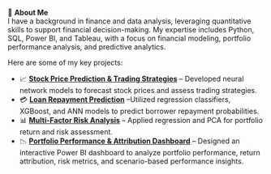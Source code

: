 🎯 **About Me**  
I have a background in finance and data analysis, leveraging quantitative skills to support financial decision-making. My expertise includes Python, SQL, Power BI, and Tableau, with a focus on financial modeling, portfolio performance analysis, and predictive analytics.  

Here are some of my key projects:  
- 📈 **[Stock Price Prediction & Trading Strategies](https://github.com/wya58/python-projects/tree/main/Stock%20Price%20Prediction%20%26%20Trading%20Strategies%20Backtest)** – Developed neural network models to forecast stock prices and assess trading strategies.
- 💳 **[Loan Repayment Prediction](https://github.com/wya58/python-projects/tree/main/Loan%20Repayment%20Prediction)** –Utilized regression classifiers, XGBoost, and ANN models to predict borrower repayment probabilities.
- 📊 **[Multi-Factor Risk Analysis](https://github.com/wya58/python-projects/tree/main/Multi-Factor%20Risk%20Analysis)** – Applied regression and PCA for portfolio return and risk assessment.
- 📉 **[Portfolio Performance & Attribution Dashboard](https://github.com/wya58/power-bi-projects/tree/main/Portfolio%20Performance%20and%20Attribution)** – Designed an interactive Power BI dashboard to analyze portfolio performance, return attribution, risk metrics, and scenario-based performance insights.
